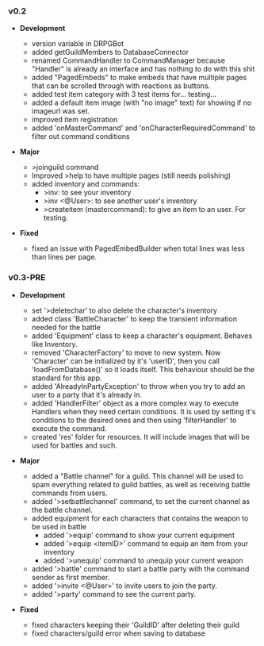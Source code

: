 ### v0.2
- **Development**
	- version variable in DRPGBot
	- added getGuildMembers to DatabaseConnector
	- renamed CommandHandler to CommandManager because "Handler" is already an interface and has nothing to do with this shit
	- added "PagedEmbeds" to make embeds that have multiple pages that can be scrolled through with reactions as buttons.
	- added test item category with 3 test items for... testing...
	- added a default item image (with "no image" text) for showing if no imageurl was set.
	- improved item registration
	- added 'onMasterCommand' and 'onCharacterRequiredCommand' to filter out command conditions

- **Major**
	- \>joinguild command
	- Improved >help to have multiple pages (still needs polishing)
	- added inventory and commands:
		- \>inv: to see your inventory
		- \>inv <@User>: to see another user's inventory
		- \>createitem (mastercommand): to give an item to an user. For testing.

- **Fixed**
	- fixed an issue with PagedEmbedBuilder when total lines was less than lines per page.

### v0.3-PRE

- **Development**
	- set '>deletechar' to also delete the character's inventory
	- added class 'BattleCharacter' to keep the transient information needed for the battle
	- added 'Equipment' class to keep a character's equipment. Behaves like Inventory.
	- removed 'CharacterFactory' to move to new system. Now 'Character' can be initialized by it's 'userID', then you call 'loadFromDatabase()' so it loads itself. This behaviour should be the standard for this app.
	- added 'AlreadyInPartyException' to throw when you try to add an user to a party that it's already in.
	- added 'HandlerFilter' object as a more complex way to execute Handlers when they need certain conditions. It is used by setting it's conditions to the desired ones and then using 'filterHandler' to execute the command.
	- created 'res' folder for resources. It will include images that will be used for battles and such.

- **Major**
	- added a "Battle channel" for a guild. This channel will be used to spam everything related to guild battles, as well as receiving battle commands from users.
	- added '>setbattlechannel' command, to set the current channel as the battle channel.
	- added equipment for each characters that contains the weapon to be used in battle
		- added '>equip' command to show your current equipment
		- added '>equip \<itemID>' command to equip an item from your inventory
		- added '>unequip' command to unequip your current weapon
	- added '>battle' command to start a battle party with the command sender as first member.
	- added '>invite \<@User>' to invite users to join the party.
	- added '>party' command to see the current party.

- **Fixed**
	- fixed characters keeping their 'GuildID' after deleting their guild
	- fixed characters/guild error when saving to database



